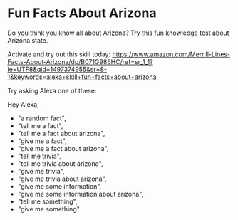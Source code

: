 # Fun Facts About Arizona

Do you think you know all about Arizona? Try this fun knowledge test about Arizona state.

Activate and try out this skill today: https://www.amazon.com/Merrill-Lines-Facts-About-Arizona/dp/B071G986HC/ref=sr_1_1?ie=UTF8&qid=1497374955&sr=8-1&keywords=alexa+skill+fun+facts+about+arizona

Try asking Alexa one of these:

Hey Alexa,

* "a random fact",
* "tell me a fact",
* "tell me a fact about arizona",
* "give me a fact",
* "give me a fact about arizona",
* "tell me trivia",
* "tell me trivia about arizona",
* "give me trivia",
* "give me trivia about arizona",
* "give me some information",
* "give me some information about arizona",
* "tell me something",
* "give me something"
